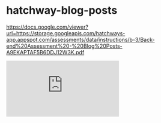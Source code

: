 # hatchway-blog-posts

https://docs.google.com/viewer?url=https://storage.googleapis.com/hatchways-app.appspot.com/assessments/data/instructions/b-3/Back-end%20Assessment%20-%20Blog%20Posts-A9EKAPTAF5B6DDJ12W3K.pdf

![Blog Post Description](https://storage.googleapis.com/hatchways-app.appspot.com/assessments/data/instructions/b-3/Back-end%20Assessment%20-%20Blog%20Posts-A9EKAPTAF5B6DDJ12W3K.pdf)

